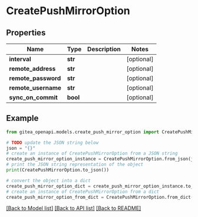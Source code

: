 # CreatePushMirrorOption


## Properties

Name | Type | Description | Notes
------------ | ------------- | ------------- | -------------
**interval** | **str** |  | [optional] 
**remote_address** | **str** |  | [optional] 
**remote_password** | **str** |  | [optional] 
**remote_username** | **str** |  | [optional] 
**sync_on_commit** | **bool** |  | [optional] 

## Example

```python
from gitea_openapi.models.create_push_mirror_option import CreatePushMirrorOption

# TODO update the JSON string below
json = "{}"
# create an instance of CreatePushMirrorOption from a JSON string
create_push_mirror_option_instance = CreatePushMirrorOption.from_json(json)
# print the JSON string representation of the object
print(CreatePushMirrorOption.to_json())

# convert the object into a dict
create_push_mirror_option_dict = create_push_mirror_option_instance.to_dict()
# create an instance of CreatePushMirrorOption from a dict
create_push_mirror_option_from_dict = CreatePushMirrorOption.from_dict(create_push_mirror_option_dict)
```
[[Back to Model list]](../README.md#documentation-for-models) [[Back to API list]](../README.md#documentation-for-api-endpoints) [[Back to README]](../README.md)


